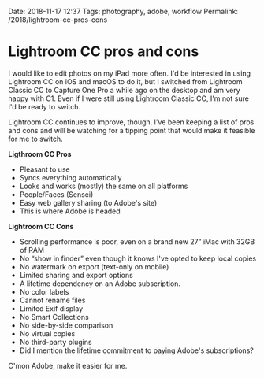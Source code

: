 Date: 2018-11-17 12:37
Tags: photography, adobe, workflow
Permalink: /2018/lightroom-cc-pros-cons

# Lightroom CC pros and cons

I would like to edit photos on my iPad more often. I'd be interested in using Lightroom CC on iOS and macOS to do it, but I switched from Lightroom Classic CC to Capture One Pro a while ago on the desktop and am very happy with C1. Even if I were still using Lightroom Classic CC, I'm not sure I'd be ready to switch.

Lightroom CC continues to improve, though. I've been keeping a list of pros and cons and will be watching for a tipping point that would make it feasible for me  to switch.

**Ligthroom CC Pros**
- Pleasant to use
- Syncs everything automatically
- Looks and works (mostly) the same on all platforms
- People/Faces (Sensei)
- Easy web gallery sharing (to Adobe's site)
- This is where Adobe is headed

**Lightroom CC Cons**
- Scrolling performance is poor, even on a brand new 27” iMac with 32GB of RAM
- No “show in finder” even though it knows I've opted to keep local copies
- No watermark on export (text-only on mobile)
- Limited sharing and export options
- A lifetime dependency on an Adobe subscription.
- No color labels
- Cannot rename files
- Limited Exif display
- No Smart Collections
- No side-by-side comparison
- No virtual copies
- No third-party plugins
- Did I mention the lifetime commitment to paying Adobe's subscriptions?

C'mon Adobe, make it easier for me.